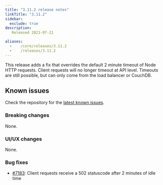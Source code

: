 ```yaml
---
title: "3.11.2 release notes"
linkTitle: "3.11.2"
sidebar:
  exclude: true
description:
   Released 2021-07-21

aliases:
  -    /core/releases/3.11.2
  -    /releases/3.11.2
---
```


This release adds a fix that overrides the default 2 minute timeout of Node HTTP requests.
Client requests will no longer timeout at API level.
Timeouts are still possible, but can only come from the load balancer or CouchDB.

## Known issues

Check the repository for the [latest known issues](https://github.com/medic/cht-core/issues?q=is%3Aissue+label%3A%22Affects%3A+3.11.2%22).

### Breaking changes

None.

### UI/UX changes

None.

### Bug fixes

- [#7183](https://github.com/medic/cht-core/issues/7183): Client requests receive a 502 statuscode after 2 minutes of idle time
